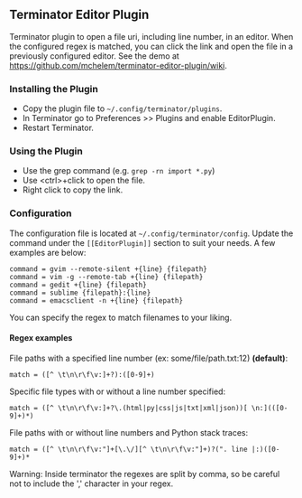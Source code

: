 Terminator Editor Plugin
----------------------
Terminator plugin to open a file uri, including line number, in an editor. 
When the configured regex is matched, you can click the link and open the file in a previously configured editor.
See the demo at https://github.com/mchelem/terminator-editor-plugin/wiki.


### Installing the Plugin ###
* Copy the plugin file to `~/.config/terminator/plugins`.
* In Terminator go to Preferences >> Plugins and enable EditorPlugin.
* Restart Terminator.


### Using the Plugin ###
- Use the grep command (e.g. <code>grep -rn import *.py</code>)
- Use &lt;ctrl&gt;+click to open the file.
- Right click to copy the link.


### Configuration ###
The configuration file is located at `~/.config/terminator/config`. Update
the command under the `[[EditorPlugin]]` section to suit your needs. A few
examples are below:

    command = gvim --remote-silent +{line} {filepath} 
    command = vim -g --remote-tab +{line} {filepath} 
    command = gedit +{line} {filepath} 
    command = sublime {filepath}:{line}
    command = emacsclient -n +{line} {filepath}

You can specify the regex to match filenames to your liking.

#### Regex examples

File paths with a specified line number (ex: some/file/path.txt:12) **(default)**:

```match = ([^ \t\n\r\f\v:]+?):([0-9]+)```

Specific file types with or without a line number specified:

```match = ([^ \t\n\r\f\v:]+?\.(html|py|css|js|txt|xml|json))[ \n:](([0-9]+)*)```

File paths with or without line numbers and Python stack traces:

```match = ([^ \t\n\r\f\v:"]+[\.\/][^ \t\n\r\f\v:"]+)?(". line |:)([0-9]+)* ```

Warning: Inside terminator the regexes are split by comma, so be careful not to include the ',' character in your regex.


